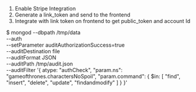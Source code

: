 1. Enable Stripe Integration
2. Generate a link_token and send to the frontend
3. Integrate with link token on frontend to get public_token and account Id

$ mongod --dbpath /tmp/data \
--auth \
--setParameter auditAuthorizationSuccess=true \
--auditDestination file \
--auditFormat JSON \
--auditPath /tmp/audit.json \
--auditFilter '{ atype: "authCheck", "param.ns": "gameofthrones.charactersNoSpoil", "param.command": { $in: [ "find", "insert", "delete", "update", "findandmodify" ] } }'
